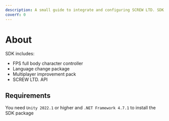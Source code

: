 ```yaml
---
description: A small guide to integrate and configuring SCREW LTD. SDK
coverY: 0
---
```


# About

SDK includes:

* FPS full body character controller
* Language change package
* Multiplayer improvement pack
* SCREW LTD. API

## Requirements

You need `Unity 2022.1` or higher and `.NET Framework 4.7.1` to install the SDK package

